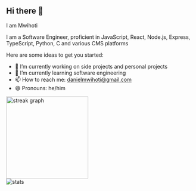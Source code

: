 ## Hi there 👋

I am Mwihoti

I am a Software Engineer, proficient in JavaScript, React, Node.js, Express, TypeScript, Python, C and various CMS platforms

Here are some ideas to get you started:  
- 🔭 I’m currently working on side projects  and personal projects
- 🌱 I’m currently learning software engineering
- 📫 How to reach me: danielmwihoti@gmail.com
- 😄 Pronouns: he/him




<div align="center gap-20">
  <img src="https://streak-stats.demolab.com?user=mwihoti&locale=en&mode=daily&theme=dark&hide_border=false&border_radius=5&order=3" height="220" alt="streak graph"  />
  <br/>

  <img src="https://api.githubtrends.io/user/svg/mwihoti/langs?time_range=one_year&use_percent=True&include_private=True&compact=True&theme=dark " alt="stats" />

</div>

